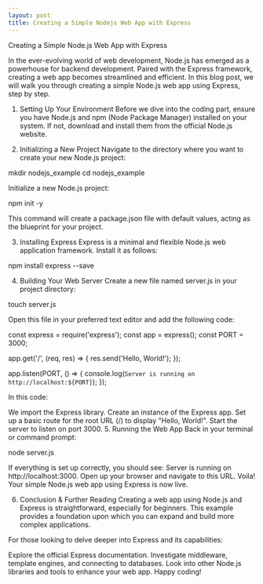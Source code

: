 ```yaml
---
layout: post
title: Creating a Simple Nodejs Web App with Express
---
```


Creating a Simple Node.js Web App with Express

In the ever-evolving world of web development, Node.js has emerged as a powerhouse for backend development. Paired with the Express framework, creating a web app becomes streamlined and efficient. In this blog post, we will walk you through creating a simple Node.js web app using Express, step by step.

1. Setting Up Your Environment
Before we dive into the coding part, ensure you have Node.js and npm (Node Package Manager) installed on your system. If not, download and install them from the official Node.js website.

2. Initializing a New Project
Navigate to the directory where you want to create your new Node.js project:

mkdir nodejs_example
cd nodejs_example

Initialize a new Node.js project:

npm init -y

This command will create a package.json file with default values, acting as the blueprint for your project.

3. Installing Express
Express is a minimal and flexible Node.js web application framework. Install it as follows:

npm install express --save

4. Building Your Web Server
Create a new file named server.js in your project directory:

touch server.js

Open this file in your preferred text editor and add the following code:

const express = require('express');
const app = express();
const PORT = 3000;

app.get('/', (req, res) => {
    res.send('Hello, World!');
});

app.listen(PORT, () => {
    console.log(`Server is running on http://localhost:${PORT}`);
});

In this code:

We import the Express library.
Create an instance of the Express app.
Set up a basic route for the root URL (/) to display "Hello, World!".
Start the server to listen on port 3000.
5. Running the Web App
Back in your terminal or command prompt:

node server.js

If everything is set up correctly, you should see: Server is running on http://localhost:3000. Open up your browser and navigate to this URL. Voila! Your simple Node.js web app using Express is now live.

6. Conclusion & Further Reading
Creating a web app using Node.js and Express is straightforward, especially for beginners. This example provides a foundation upon which you can expand and build more complex applications.

For those looking to delve deeper into Express and its capabilities:

Explore the official Express documentation.
Investigate middleware, template engines, and connecting to databases.
Look into other Node.js libraries and tools to enhance your web app.
Happy coding!



